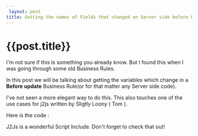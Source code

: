 ```yaml
---
 layout: post
title: Getting the names of Fields that changed on Server side before Update
--- 
```

 {{post.title}}
======================================================
I'm not sure if this is something you already know. But I found this when I was going through some old Business Rules.

In this post we will be talking about getting the variables which change in a **Before update** Business Rule(or for that matter any Server side code).

I've not seen a more elegant way to do this. This also touches one of the use cases for j2js written by Sligtly Loony ( Tom ).

Here is the code : 

<script src="https://gist.github.com/abhididdigi/11226875.js"></script>

J2Js is a wonderful Script Include. Don't forget to check that out!